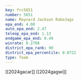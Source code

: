 ```yaml
---
key: frc5651
number: 5651
name: Maynard Jackson RoboJags
epa_end: 4.08
auto_epa_end: 2.47
teleop_epa_end: 1.13
endgame_epa_end: 0.49
winrate: 0.2708
district_epa_rank: 90
district_epa_percentile: 0.0722
type: Team
---
```

[[2024gacar]]
[[2024gagwi]]
